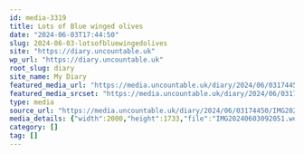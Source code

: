 ```yaml
---
id: media-3319
title: Lots of Blue winged olives
date: "2024-06-03T17:44:50"
slug: 2024-06-03-lotsofbluewingedolives
site: "https://diary.uncountable.uk"
wp_url: "https://diary.uncountable.uk"
root_slug: diary
site_name: My Diary
featured_media_url: "https://media.uncountable.uk/diary/2024/06/03174450/IMG20240603092051.webp"
featured_media_srcset: "https://media.uncountable.uk/diary/2024/06/03174450/IMG20240603092051-300x260.webp 300w, https://media.uncountable.uk/diary/2024/06/03174450/IMG20240603092051-1024x887.webp 1024w, https://media.uncountable.uk/diary/2024/06/03174450/IMG20240603092051-150x150.webp 150w, https://media.uncountable.uk/diary/2024/06/03174450/IMG20240603092051-640x555.webp 640w, https://media.uncountable.uk/diary/2024/06/03174450/IMG20240603092051.webp 2000w"
type: media
source_url: "https://media.uncountable.uk/diary/2024/06/03174450/IMG20240603092051.webp"
media_details: {"width":2000,"height":1733,"file":"IMG20240603092051.webp","filesize":197266,"sizes":{"medium":{"file":"IMG20240603092051-300x260.webp","width":300,"height":260,"filesize":12370,"mime_type":"image/webp","source_url":"https://media.uncountable.uk/diary/2024/06/03174450/IMG20240603092051-300x260.webp"},"large":{"file":"IMG20240603092051-1024x887.webp","width":1024,"height":887,"filesize":73028,"mime_type":"image/webp","source_url":"https://media.uncountable.uk/diary/2024/06/03174450/IMG20240603092051-1024x887.webp"},"thumbnail":{"file":"IMG20240603092051-150x150.webp","width":150,"height":150,"filesize":4332,"mime_type":"image/webp","source_url":"https://media.uncountable.uk/diary/2024/06/03174450/IMG20240603092051-150x150.webp"},"mobwidth":{"file":"IMG20240603092051-640x555.webp","width":640,"height":555,"filesize":38620,"mime_type":"image/webp","source_url":"https://media.uncountable.uk/diary/2024/06/03174450/IMG20240603092051-640x555.webp"},"full":{"file":"IMG20240603092051.webp","width":2000,"height":1733,"mime_type":"image/webp","source_url":"https://media.uncountable.uk/diary/2024/06/03174450/IMG20240603092051.webp"}},"image_meta":{"aperture":"0","credit":"","camera":"","caption":"","created_timestamp":"0","copyright":"","focal_length":"0","iso":"0","shutter_speed":"0","title":"","orientation":"0","keywords":[]}}
category: []
tag: []
---
```


